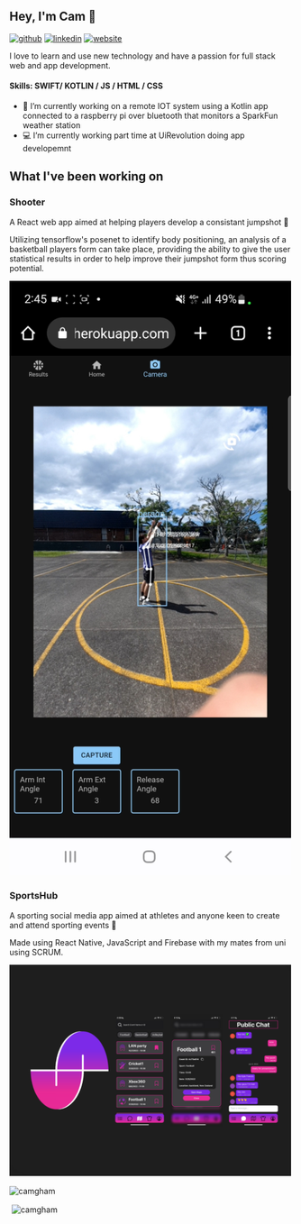 ## Hey, I'm Cam 👋

[<img src='https://cdn.jsdelivr.net/npm/simple-icons@3.0.1/icons/github.svg' alt='github' height='40'>](https://github.com/CamGham)  [<img src='https://cdn.jsdelivr.net/npm/simple-icons@3.0.1/icons/linkedin.svg' alt='linkedin' height='40'>](https://www.linkedin.com/in/cameron-graham-611444241/)  [<img src='https://cdn.jsdelivr.net/npm/simple-icons@3.0.1/icons/icloud.svg' alt='website' height='40'>](https://camgham.github.io/)  


I love to learn and use new technology and have a passion for full stack web and app development.

#### Skills: SWIFT/ KOTLIN / JS / HTML / CSS

- 🌱 I’m currently working on a remote IOT system using a Kotlin app connected to a raspberry pi over bluetooth that monitors a SparkFun weather station
- 💻 I’m currently working part time at UiRevolution doing app developemnt

## What I've been working on
### Shooter
A React web app aimed at helping players develop a consistant jumpshot 🏀

Utilizing tensorflow's posenet to identify body positioning, an analysis of a basketball players form can take place, providing the ability to give the user statistical results in order to help improve their jumpshot form thus scoring potential.

<img src="https://github.com/CamGham/CamGham/blob/main/Shooter.jpg" width="500">

### SportsHub
A sporting social media app aimed at athletes and anyone keen to create and attend sporting events 📆

Made using React Native, JavaScript and Firebase with my mates from uni using SCRUM.

<img src="https://github.com/CamGham/CamGham/blob/main/SportsHub.png" width="500">



<p><img align="center" src="https://github-readme-stats.vercel.app/api/top-langs?username=camgham&show_icons=true&theme=dark&locale=en&layout=compact" alt="camgham" /></p>

<p>&nbsp;<img align="center" src="https://github-readme-stats.vercel.app/api?username=camgham&show_icons=true&theme=dark&locale=en" alt="camgham" /></p>

